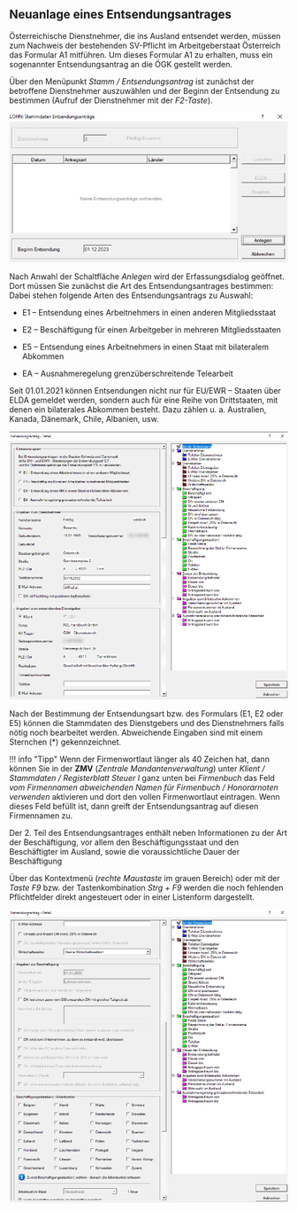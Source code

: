 ## Neuanlage eines Entsendungsantrages

Österreichische Dienstnehmer, die ins Ausland entsendet werden, müssen zum Nachweis der bestehenden SV-Pflicht im Arbeitgeberstaat Österreich das Formular A1 mitführen. Um dieses Formular A1 zu erhalten, muss ein sogenannter Entsendungsantrag an die ÖGK gestellt werden.

Über den Menüpunkt *Stamm / Entsendungsantrag* ist zunächst der betroffene Dienstnehmer auszuwählen und der Beginn der Entsendung zu bestimmen (Aufruf der Dienstnehmer mit der *F2-Taste*).

![Image](<img/image346.png>)

Nach Anwahl der Schaltfläche *Anlegen* wird der Erfassungsdialog geöffnet. Dort müssen Sie zunächst die Art des Entsendungsantrages bestimmen: Dabei stehen folgende Arten des Entsendungsantrags zu Auswahl:

- E1 – Entsendung eines Arbeitnehmers in einen anderen Mitgliedsstaat

- E2 – Beschäftigung für einen Arbeitgeber in mehreren Mitgliedsstaaten

- E5 – Entsendung eines Arbeitnehmers in einen Staat mit bilateralem   Abkommen

- EA – Ausnahmeregelung grenzüberschreitende Telearbeit

Seit 01.01.2021 können Entsendungen nicht nur für EU/EWR – Staaten über ELDA gemeldet werden, sondern auch für eine Reihe von Drittstaaten, mit denen ein bilaterales Abkommen besteht. Dazu zählen u. a. Australien, Kanada, Dänemark, Chile, Albanien, usw.

![Image](<img/image347.png>)

Nach der Bestimmung der Entsendungsart bzw. des Formulars (E1, E2 oder E5) können die Stammdaten des Dienstgebers und des Dienstnehmers falls nötig noch bearbeitet werden. Abweichende Eingaben sind mit einem Sternchen (\*) gekennzeichnet.

!!! info "Tipp"
    Wenn der Firmenwortlaut länger als 40 Zeichen hat, dann können Sie in der **ZMV** (*Zentrale Mandantenverwaltung*) unter *Klient / Stammdaten / Registerblatt Steuer I* ganz unten bei *Firmenbuch* das Feld *vom Firmennamen abweichenden Namen für Firmenbuch / Honorarnoten verwenden* aktivieren und dort den vollen Firmenwortlaut eintragen. Wenn dieses Feld befüllt ist, dann greift der Entsendungsantrag auf diesen Firmennamen zu.

Der 2. Teil des Entsendungsantrages enthält neben Informationen zu der Art der Beschäftigung, vor allem den Beschäftigungsstaat und den Beschäftigter im Ausland, sowie die voraussichtliche Dauer der Beschäftigung

Über das Kontextmenü (*rechte Maustaste* im grauen Bereich) oder mit der *Taste F9* bzw. der Tastenkombination *Strg + F9* werden die noch fehlenden Pflichtfelder direkt angesteuert oder in einer Listenform dargestellt.

![Image](<img/image348.png>)